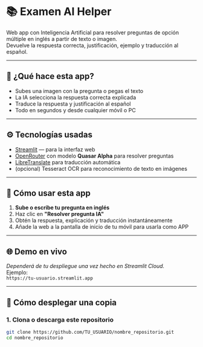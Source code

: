 # 📚 Examen AI Helper  
Web app con Inteligencia Artificial para resolver preguntas de opción múltiple en inglés a partir de texto o imagen.  
Devuelve la respuesta correcta, justificación, ejemplo y traducción al español.  

---

## 🚀 ¿Qué hace esta app?  
- Subes una imagen con la pregunta o pegas el texto  
- La IA selecciona la respuesta correcta explicada  
- Traduce la respuesta y justificación al español  
- Todo en segundos y desde cualquier móvil o PC

---

## ⚙️ Tecnologías usadas
- [Streamlit](https://streamlit.io/) — para la interfaz web
- [OpenRouter](https://openrouter.ai/) con modelo **Quasar Alpha** para resolver preguntas
- [LibreTranslate](https://libretranslate.de/) para traducción automática
- (opcional) Tesseract OCR para reconocimiento de texto en imágenes

---

## 🎯 Cómo usar esta app

1. **Sube o escribe tu pregunta en inglés**  
2. Haz clic en **"Resolver pregunta IA"**  
3. Obtén la respuesta, explicación y traducción instantáneamente  
4. Añade la web a la pantalla de inicio de tu móvil para usarla como APP

---

## 🌐 Demo en vivo  
_Dependerá de tu despliegue una vez hecho en Streamlit Cloud._  
Ejemplo:  
`https://tu-usuario.streamlit.app`

---

## 🚀 Cómo desplegar una copia

### 1. Clona o descarga este repositorio

```bash
git clone https://github.com/TU_USUARIO/nombre_repositorio.git
cd nombre_repositorio
